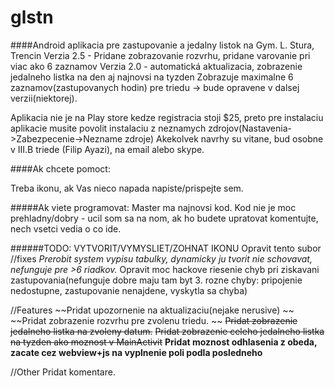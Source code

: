 glstn
=====

####Android aplikacia pre zastupovanie a jedalny listok na Gym. L. Stura, Trencin
Verzia 2.5 - Pridane zobrazovanie rozvrhu, pridane varovanie pri viac ako 6 zaznamov
Verzia 2.0 - automatická aktualizacia, zobrazenie jedalneho listka na den aj najnovsi na tyzden
Zobrazuje maximalne 6 zaznamov(zastupovanych hodin) pre triedu -> bude opravene v dalsej verzii(niektorej).

Aplikacia nie je na Play store kedze registracia stoji $25, preto pre instalaciu aplikacie musite povolit instalaciu z neznamych zdrojov(Nastavenia->Zabezpecenie->Nezname zdroje)
Akekolvek navrhy su vitane, bud osobne v III.B triede (Filip Ayazi), na email alebo skype.

####Ak chcete pomoct:

Treba ikonu, ak Vas nieco napada napiste/prispejte sem.

#####Ak viete programovat:
Master ma najnovsi kod.
Kod nie je moc prehladny/dobry - ucil som sa na nom, ak ho budete upratovat komentujte, nech vsetci vedia o co ide.

######TODO:
VYTVORIT/VYMYSLIET/ZOHNAT IKONU
Opravit tento subor
//fixes
*Prerobit system vypisu tabulky, dynamicky ju tvorit nie schovavat, nefunguje pre >6 riadkov.*
Opravit moc hackove riesenie chyb pri ziskavani zastupovania(nefunguje dobre maju tam byt 3. rozne chyby: pripojenie nedostupne, zastupovanie nenajdene, vyskytla sa chyba)

//Features
~~Pridat upozornenie na aktualizaciu(nejake nerusive) ~~
~~Pridat zobrazenie rozvrhu pre zvolenu triedu. ~~
~~Pridat zobrazenie jedalneho listka na zvoleny datum.~~
~~Pridat zobrazenie celeho jedalneho listka na tyzden ako moznost v MainActivit~~
**Pridat moznost odhlasenia z obeda, zacate cez webview+js na vyplnenie poli podla posledneho**

//Other
Pridat komentare.
